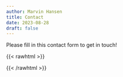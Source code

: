 ```yaml
---
author: Marvin Hansen
title: Contact
date: 2023-08-28
draft: false
---
```

[//]: # (SPDX-License-Identifier: CC-BY-4.0)

Please fill in this contact form to get in touch!

{{< rawhtml >}}

<script charset="utf-8" type="text/javascript" src="//js.hsforms.net/forms/embed/v2.js"></script>
<script>
  hbspt.forms.create({
    region: "na1",
    portalId: "8112310",
    formId: "eb04dc44-be12-4fa6-809a-3de3b9922b41"
  });
</script>

{{< /rawhtml >}}
